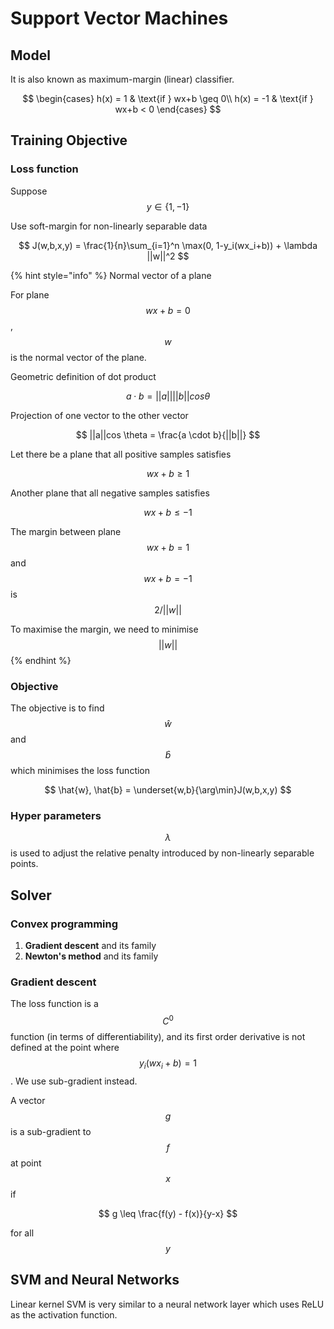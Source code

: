 # Support Vector Machines

## Model

It is also known as maximum-margin \(linear\) classifier.

$$
\begin{cases}
  h(x) = 1 & \text{if } wx+b \geq 0\\
  h(x) = -1 & \text{if } wx+b < 0
\end{cases}
$$

## Training Objective

### Loss function

Suppose $$y \in \{1, -1\}$$

Use soft-margin for non-linearly separable data

$$
J(w,b,x,y) = \frac{1}{n}\sum_{i=1}^n \max(0, 1-y_i(wx_i+b)) + \lambda ||w||^2
$$

{% hint style="info" %}
Normal vector of a plane

For plane $$wx+b=0$$ , $$w$$ is the normal vector of the plane.

Geometric definition of dot product

$$
a \cdot b = ||a||||b||cos \theta
$$

Projection of one vector to the other vector

$$
||a||cos \theta = \frac{a \cdot b}{||b||}
$$

Let there be a plane that all positive samples satisfies

$$
wx+b \geq 1
$$

Another plane that all negative samples satisfies

$$
wx+b \leq -1
$$

The margin between plane $$wx+b=1$$ and $$wx+b=-1$$ is $$2/||w||$$ 

To maximise the margin, we need to minimise$$||w||$$ 
{% endhint %}

### Objective

The objective is to find $$\hat{w}$$ and $$\hat{b}$$ which minimises the loss function

$$
\hat{w}, \hat{b} = \underset{w,b}{\arg\min}J(w,b,x,y)
$$

### Hyper parameters

$$\lambda$$ is used to adjust the relative penalty introduced by non-linearly separable points.

## Solver

### Convex programming

1. **Gradient descent** and its family
2. **Newton's method** and its family

### Gradient descent

The loss function is a $$C^0$$ function \(in terms of differentiability\), and its first order derivative is not defined at the point where $$y_i(wx_i+b)=1$$ . We use sub-gradient instead.

A vector $$g$$ is a sub-gradient to $$f$$ at point $$x$$ if

$$
g \leq \frac{f(y) - f(x)}{y-x}
$$

for all $$y$$ 

## SVM and Neural Networks

Linear kernel SVM is very similar to a neural network layer which uses ReLU as the activation function.


